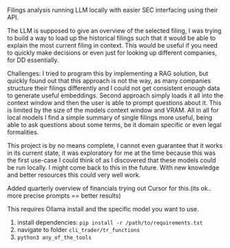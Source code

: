 Filings analysis running LLM locally with easier SEC interfacing using their API. 

The LLM is supposed to give an overview of the selected filing, I was trying to build a way to load up the historical filings
such that it would be able to explain the most current filing in context. 
This would be useful if you need to quickly make decisions or even just for looking up different companies, for DD essentially.

Challenges: I tried to program this by implementing a RAG solution, but quickly found out that this approach is not the way,
as many companies structure their filings differently and I could not get consistent enough data to generate useful embeddings.
Second approach simply loads it all into the context window and then the user is able to prompt questions about it. This is limited
by the size of the models context window and VRAM.
All in all for local models I find a simple summary of single filings more useful, being able to ask questions about some terms, be it 
domain specific or even legal formalities.

This project is by no means complete, I cannot even guarantee that it works in its current state, it was exploratory for me 
at the time because this was the first use-case I could think of as I discovered that these models could be run locally.
I might come back to this in the future. With new knowledge and better resources this could very well work.

Added quarterly overview of financials trying out Cursor for this.(its ok.. more precise prompts == better results) 

This requires Ollama install and the specific model you want to use.
1. install dependencies: `pip install -r /path/to/requirements.txt`
2. navigate to folder `cli_trader/tr_functions`
3. `python3 any_of_the_tools`
